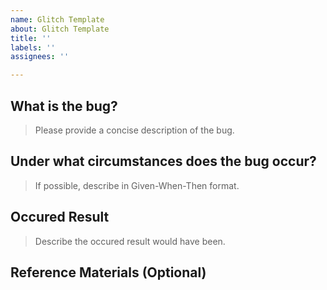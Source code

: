 ```yaml
---
name: Glitch Template
about: Glitch Template
title: ''
labels: ''
assignees: ''

---
```


## What is the bug?

> Please provide a concise description of the bug.

## Under what circumstances does the bug occur?

> If possible, describe in Given-When-Then format.

## Occured Result

> Describe the occured result would have been.

## Reference Materials (Optional)
